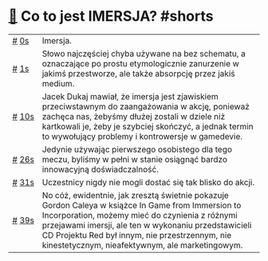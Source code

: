 # [🔗](https://www.youtube.com/watch?v=JK0JwVtuces) Co to jest IMERSJA? #shorts

<table>
    <tr id="t0">
        <td><a href="#t0">#</a>&nbsp;<a href="https://www.youtube.com/watch?v=JK0JwVtuces&t=0">0s</a></td>
        <td>Imersja.</td>
    </tr>
    <tr id="t1">
        <td><a href="#t1">#</a>&nbsp;<a href="https://www.youtube.com/watch?v=JK0JwVtuces&t=1">1s</a></td>
        <td>Słowo najczęściej chyba używane na bez schematu, a oznaczające po prostu etymologicznie zanurzenie w jakimś przestworze, ale także absorpcję przez jakiś medium.</td>
    </tr>
    <tr id="t10">
        <td><a href="#t10">#</a>&nbsp;<a href="https://www.youtube.com/watch?v=JK0JwVtuces&t=10">10s</a></td>
        <td>Jacek Dukaj mawiał, że imersja jest zjawiskiem przeciwstawnym do zaangażowania w akcję, ponieważ zachęca nas, żebyśmy dłużej zostali w dziele niż kartkowali je, żeby je szybciej skończyć, a jednak termin to wywołujący problemy i kontrowersje w gamedevie.</td>
    </tr>
    <tr id="t26">
        <td><a href="#t26">#</a>&nbsp;<a href="https://www.youtube.com/watch?v=JK0JwVtuces&t=26">26s</a></td>
        <td>Jedynie używając pierwszego osobistego dla tego meczu, byliśmy w pełni w stanie osiągnąć bardzo innowacyjną doświadczalność.</td>
    </tr>
    <tr id="t31">
        <td><a href="#t31">#</a>&nbsp;<a href="https://www.youtube.com/watch?v=JK0JwVtuces&t=31">31s</a></td>
        <td>Uczestnicy nigdy nie mogli dostać się tak blisko do akcji.</td>
    </tr>
    <tr id="t39">
        <td><a href="#t39">#</a>&nbsp;<a href="https://www.youtube.com/watch?v=JK0JwVtuces&t=39">39s</a></td>
        <td>No cóż, ewidentnie, jak zresztą świetnie pokazuje Gordon Caleya w książce In Game from Immersion to Incorporation, możemy mieć do czynienia z różnymi przejawami imersji, ale ten w wykonaniu przedstawicieli CD Projektu Red był innym, nie przestrzennym, nie kinestetycznym, nieafektywnym, ale marketingowym.</td>
    </tr>
</table>